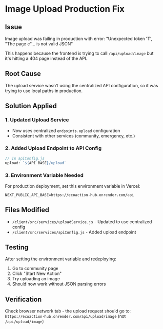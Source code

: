 # Image Upload Production Fix

## Issue
Image upload was failing in production with error: "Unexpected token 'T', "The page c"... is not valid JSON"

This happens because the frontend is trying to call `/api/upload/image` but it's hitting a 404 page instead of the API.

## Root Cause
The upload service wasn't using the centralized API configuration, so it was trying to use local paths in production.

## Solution Applied

### 1. Updated Upload Service
- Now uses centralized `endpoints.upload` configuration
- Consistent with other services (community, emergency, etc.)

### 2. Added Upload Endpoint to API Config
```javascript
// In apiConfig.js
upload: `${API_BASE}/upload`
```

### 3. Environment Variable Needed
For production deployment, set this environment variable in Vercel:

```
NEXT_PUBLIC_API_BASE=https://ecoaction-hub.onrender.com/api
```

## Files Modified
- `/client/src/services/uploadService.js` - Updated to use centralized config
- `/client/src/services/apiConfig.js` - Added upload endpoint

## Testing
After setting the environment variable and redeploying:
1. Go to community page
2. Click "Start New Action"
3. Try uploading an image
4. Should now work without JSON parsing errors

## Verification
Check browser network tab - the upload request should go to:
`https://ecoaction-hub.onrender.com/api/upload/image` (not `/api/upload/image`)

